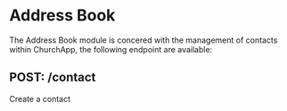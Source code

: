 # Address Book

The Address Book module is concered with the management of contacts within ChurchApp, the following endpoint are available:

## POST: /contact

Create a contact
